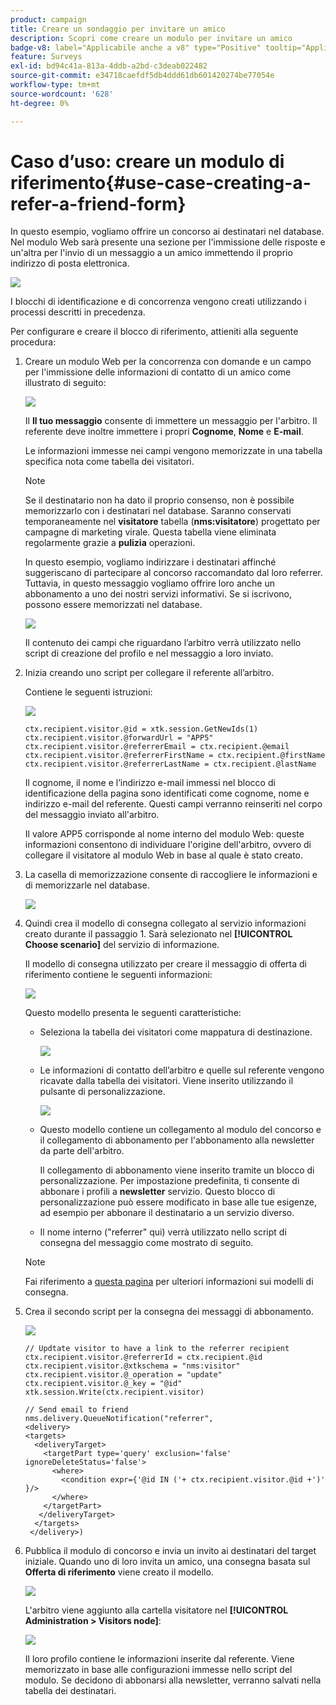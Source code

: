 ```yaml
---
product: campaign
title: Creare un sondaggio per invitare un amico
description: Scopri come creare un modulo per invitare un amico
badge-v8: label="Applicabile anche a v8" type="Positive" tooltip="Applicabile anche a Campaign v8"
feature: Surveys
exl-id: bd94c41a-813a-4ddb-a2bd-c3deab022482
source-git-commit: e34718caefdf5db4ddd61db601420274be77054e
workflow-type: tm+mt
source-wordcount: '628'
ht-degree: 0%

---
```


# Caso d’uso: creare un modulo di riferimento{#use-case-creating-a-refer-a-friend-form}



In questo esempio, vogliamo offrire un concorso ai destinatari nel database. Nel modulo Web sarà presente una sezione per l&#39;immissione delle risposte e un&#39;altra per l&#39;invio di un messaggio a un amico immettendo il proprio indirizzo di posta elettronica.

![](assets/s_ncs_admin_survey_viral_sample_0.png)

I blocchi di identificazione e di concorrenza vengono creati utilizzando i processi descritti in precedenza.

Per configurare e creare il blocco di riferimento, attieniti alla seguente procedura:

1. Creare un modulo Web per la concorrenza con domande e un campo per l&#39;immissione delle informazioni di contatto di un amico come illustrato di seguito:

   ![](assets/s_ncs_admin_survey_viral_sample_2.png)

   Il **Il tuo messaggio** consente di immettere un messaggio per l&#39;arbitro. Il referente deve inoltre immettere i propri **Cognome**, **Nome** e **E-mail**.

   Le informazioni immesse nei campi vengono memorizzate in una tabella specifica nota come tabella dei visitatori.

   >[!NOTE]
   >
   >Se il destinatario non ha dato il proprio consenso, non è possibile memorizzarlo con i destinatari nel database. Saranno conservati temporaneamente nel **visitatore** tabella (**nms:visitatore**) progettato per campagne di marketing virale. Questa tabella viene eliminata regolarmente grazie a **pulizia** operazioni.
   >
   >In questo esempio, vogliamo indirizzare i destinatari affinché suggeriscano di partecipare al concorso raccomandato dal loro referrer. Tuttavia, in questo messaggio vogliamo offrire loro anche un abbonamento a uno dei nostri servizi informativi. Se si iscrivono, possono essere memorizzati nel database.

   ![](assets/s_ncs_admin_survey_viral_sample_5.png)

   Il contenuto dei campi che riguardano l’arbitro verrà utilizzato nello script di creazione del profilo e nel messaggio a loro inviato.

1. Inizia creando uno script per collegare il referente all’arbitro.

   Contiene le seguenti istruzioni:

   ![](assets/s_ncs_admin_survey_viral_sample_4.png)

   ```
   ctx.recipient.visitor.@id = xtk.session.GetNewIds(1)
   ctx.recipient.visitor.@forwardUrl = "APP5"
   ctx.recipient.visitor.@referrerEmail = ctx.recipient.@email
   ctx.recipient.visitor.@referrerFirstName = ctx.recipient.@firstName
   ctx.recipient.visitor.@referrerLastName = ctx.recipient.@lastName
   ```

   Il cognome, il nome e l’indirizzo e-mail immessi nel blocco di identificazione della pagina sono identificati come cognome, nome e indirizzo e-mail del referente. Questi campi verranno reinseriti nel corpo del messaggio inviato all&#39;arbitro.

   Il valore APP5 corrisponde al nome interno del modulo Web: queste informazioni consentono di individuare l&#39;origine dell&#39;arbitro, ovvero di collegare il visitatore al modulo Web in base al quale è stato creato.

1. La casella di memorizzazione consente di raccogliere le informazioni e di memorizzarle nel database.

   ![](assets/s_ncs_admin_survey_viral_sample_4b.png)

1. Quindi crea il modello di consegna collegato al servizio informazioni creato durante il passaggio 1. Sarà selezionato nel **[!UICONTROL Choose scenario]** del servizio di informazione.

   Il modello di consegna utilizzato per creare il messaggio di offerta di riferimento contiene le seguenti informazioni:

   ![](assets/s_ncs_admin_survey_viral_sample_7.png)

   Questo modello presenta le seguenti caratteristiche:

   * Seleziona la tabella dei visitatori come mappatura di destinazione.

     ![](assets/s_ncs_admin_survey_viral_sample_7b.png)

   * Le informazioni di contatto dell’arbitro e quelle sul referente vengono ricavate dalla tabella dei visitatori. Viene inserito utilizzando il pulsante di personalizzazione.

     ![](assets/s_ncs_admin_survey_viral_sample_7a.png)

   * Questo modello contiene un collegamento al modulo del concorso e il collegamento di abbonamento per l&#39;abbonamento alla newsletter da parte dell&#39;arbitro.

     Il collegamento di abbonamento viene inserito tramite un blocco di personalizzazione. Per impostazione predefinita, ti consente di abbonare i profili a **newsletter** servizio. Questo blocco di personalizzazione può essere modificato in base alle tue esigenze, ad esempio per abbonare il destinatario a un servizio diverso.

   * Il nome interno (&quot;referrer&quot; qui) verrà utilizzato nello script di consegna del messaggio come mostrato di seguito.

   >[!NOTE]
   >
   >Fai riferimento a [questa pagina](../../delivery/using/about-templates.md) per ulteriori informazioni sui modelli di consegna.

1. Crea il secondo script per la consegna dei messaggi di abbonamento.

   ![](assets/s_ncs_admin_survey_viral_sample_7c.png)

   ```
   // Updtate visitor to have a link to the referrer recipient
   ctx.recipient.visitor.@referrerId = ctx.recipient.@id
   ctx.recipient.visitor.@xtkschema = "nms:visitor"
   ctx.recipient.visitor.@_operation = "update" 
   ctx.recipient.visitor.@_key = "@id" 
   xtk.session.Write(ctx.recipient.visitor)
   
   // Send email to friend
   nms.delivery.QueueNotification("referrer",
   <delivery>
   <targets>
     <deliveryTarget>
       <targetPart type='query' exclusion='false' ignoreDeleteStatus='false'>
         <where>
           <condition expr={'@id IN ('+ ctx.recipient.visitor.@id +')' }/>
         </where>
       </targetPart>
      </deliveryTarget>
     </targets>
    </delivery>)
   ```

1. Pubblica il modulo di concorso e invia un invito ai destinatari del target iniziale. Quando uno di loro invita un amico, una consegna basata sul **Offerta di riferimento** viene creato il modello.

   ![](assets/s_ncs_admin_survey_viral_sample_8.png)

   L&#39;arbitro viene aggiunto alla cartella visitatore nel **[!UICONTROL Administration > Visitors node]**:

   ![](assets/s_ncs_admin_survey_viral_sample_9.png)

   Il loro profilo contiene le informazioni inserite dal referente. Viene memorizzato in base alle configurazioni immesse nello script del modulo. Se decidono di abbonarsi alla newsletter, verranno salvati nella tabella dei destinatari.
